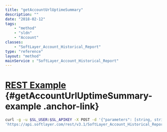 ```yaml
---
title: "getAccountUrlUptimeSummary"
description: ""
date: "2018-02-12"
tags:
    - "method"
    - "sldn"
    - "Account"
classes:
    - "SoftLayer_Account_Historical_Report"
type: "reference"
layout: "method"
mainService : "SoftLayer_Account_Historical_Report"
---
```


# [REST Example](#getAccountUrlUptimeSummary-example) <a href="/article/rest/"><i class="fas fa-question"></i></a> {#getAccountUrlUptimeSummary-example .anchor-link} 
```bash
curl -g -u $SL_USER:$SL_APIKEY -X POST -d '{"parameters": [string, string, int]}' \
'https://api.softlayer.com/rest/v3.1/SoftLayer_Account_Historical_Report/getAccountUrlUptimeSummary'
```

